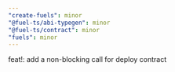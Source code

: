```yaml
---
"create-fuels": minor
"@fuel-ts/abi-typegen": minor
"@fuel-ts/contract": minor
"fuels": minor
---
```


feat!: add a non-blocking call for deploy contract
